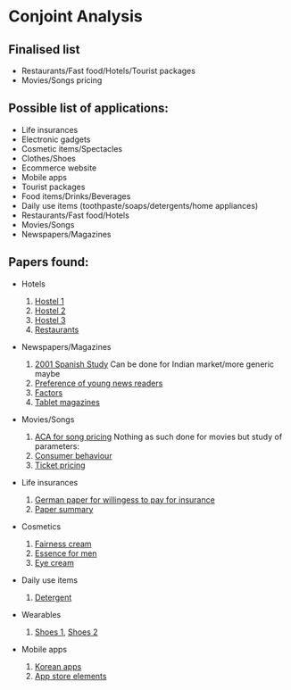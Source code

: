 # Conjoint Analysis

## Finalised list

* Restaurants/Fast food/Hotels/Tourist packages
* Movies/Songs pricing

## Possible list of applications:

* Life insurances
* Electronic gadgets
* Cosmetic items/Spectacles
* Clothes/Shoes
* Ecommerce website
* Mobile apps
* Tourist packages
* Food items/Drinks/Beverages
* Daily use items (toothpaste/soaps/detergents/home appliances)
* Restaurants/Fast food/Hotels
* Movies/Songs
* Newspapers/Magazines

## Papers found:

* Hotels
	1. [Hostel 1](http://www.tandfonline.com/doi/pdf/10.1080/10941660600753265)
	2. [Hostel 2](http://www.srs.fs.usda.gov/econ/pubs/fpei/fpei57.pdf)
	3. [Hostel 3](http://www.business-and-management.org/library/2010/5_2--1-16-Tripathi,Siddiqui.pdf)
	4. [Restaurants](http://www.mss.edu.mo/mqma/Thesis/LCKoo/1999PreferentialSegmentationofRestaurantAttributes.pdf)
	
* Newspapers/Magazines
	1. [2001 Spanish Study](https://revistas.ucm.es/index.php/SJOP/article/viewFile/SJOP0101120048A/29472) Can be done for Indian market/more generic maybe
	2. [Preference of young news readers](http://link.springer.com/chapter/10.1007%2F978-3-319-10951-0_216#page-1)
	3. [Factors](http://www.academia.edu/2130305/Unbundling_Local_News_Preferences_Measuring_Value_via_Conjoint_Analysis)
	4. [Tablet magazines](http://scholarworks.rit.edu/cgi/viewcontent.cgi?article=8834&context=theses)

* Movies/Songs
	1. [ACA for song pricing](http://michael.hahsler.net/research/conjoint_gfkl2006/conjoint_music.pdf)
Nothing as such done for movies but study of parameters:
 	2. [Consumer behaviour](http://bear.warrington.ufl.edu/CENTERS/MKS/invited/Motion%20Pictures%20Consumers%20Channels%20and%20Intuition.pdf)
	3. [Ticket pricing](file:///home/sagun/Downloads/Towards_a_New_Pricing_Model_for_Theater_Tickets.pdf)


* Life insurances
	1. [German paper for willingess to pay for insurance](http://www.ivw.unisg.ch/~/media/internet/content/dateien/instituteundcenters/ivw/wps/wp145.pdf)
	2. [Paper summary](http://www.ivw.unisg.ch/~/media/internet/content/dateien/instituteundcenters/ivw/studien/termlife_germany_en.pdf)

* Cosmetics
	1. [Fairness cream](http://internationaljournals.co.in/pdf/giirj/2014/march/2.pdf)
	2. [Essence for men](http://ocean.kisti.re.kr/downfile/volume/kss/GCGHDE/2012/v25n6/GCGHDE_2012_v25n6_987.pdf)
	3. [Eye cream](http://www.mintinnovation.com/links/docs/conjoint_analysis/conjointcosmetic.pdf)

* Daily use items
	1. [Detergent](http://www.researchgate.net/publication/240721322_Preference_and_subjective_evaluation_of_washed_fabric_hand_using_conjoint_analysis)

* Wearables
	1. [Shoes 1](http://www.slideshare.net/pateltapan/conjoint-ananlysis-shoe-industry), [Shoes 2](http://www.ispor.org/sigs/presentations/W18AthensSIGPPMconjointfinal.pdf)


* Mobile apps
	1. [Korean apps](http://pubs.wi-kassel.de/wp-content/uploads/2013/03/JML_289.pdf)
	2. [App store elements](file:///home/sagun/Downloads/centric_2014_1_20_30059.pdf)


